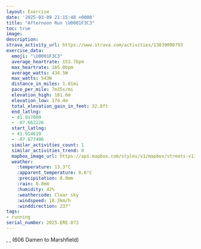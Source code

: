 ```yaml
---
layout: Exercise
date: '2025-03-09 21:15:48 +0000'
title: "Afternoon Run \U0001F3C3"
toc: true
image:
description:
strava_activity_url: https://www.strava.com/activities/13839000793
exercise_data:
  emoji: "\U0001F3C3"
  average_heartrate: 151.7bpm
  max_heartrate: 165.0bpm
  average_watts: 434.5W
  max_watts: 543W
  distance_in_miles: 1.01mi
  pace_per_mile: 7m35s/mi
  elevation_high: 181.6m
  elevation_low: 174.4m
  total_elevation_gain_in_feet: 32.8ft
  end_latlng:
  - 41.917009
  - -87.662226
  start_latlng:
  - 41.914619
  - -87.677496
  similar_activities_count: 1
  similar_activities_trend: 0
  mapbox_image_url: https://api.mapbox.com/styles/v1/mapbox/streets-v11/static/path-5+787af2-1.0(mjy~FlacvO%3FgAAS%3FgBCi%40%3FoCCmC%40%7D%40EoACiF%40k%40CaBBmAEs%40%40k%40CmAKwBKSSESHKPIl%40%3Fd%40%40PN%5E%3FFk%40%40_AFg%40A%7DAB_%40DEACE%3FSBCCKSk%40Kg%40Be%40BI%40q%40Ds%40IYIIBSCUi%40aDGm%40%5BaCs%40uE),pin-s-s+e5b22e(-87.67527,41.91415),pin-s-f+89ae00(-87.66447,41.91686)/auto/800x800?access_token=pk.eyJ1Ijoiam9zaGJlY2ttYW4iLCJhIjoiY205eWR2aDd1MWZ6djJrbXc4a3M0bWZleiJ9.XiG9OWkNcZk2QzjJbxLB4A
  weather:
    :temperature: 13.3°C
    :apparent_temperature: 8.6°C
    :precipitation: 0.0mm
    :rain: 0.0mm
    :humidity: 42%
    :weathercode: Clear sky
    :windspeed: 18.3km/h
    :winddirection: 237°
tags:
- running
serial_number: 2025.ERE.073
---
```

, ,  (606 Damen to Marshfield)
